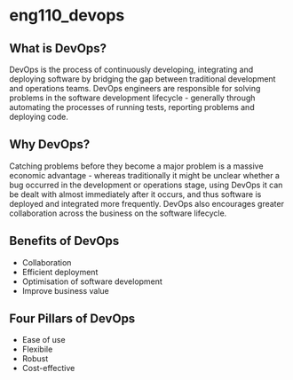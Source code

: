 # eng110_devops

## What is DevOps?

DevOps is the process of continuously developing, integrating and deploying software by bridging the gap between traditional development and operations teams. DevOps engineers are responsible for solving problems in the software development lifecycle - generally through automating the processes of running tests, reporting problems and deploying code.

## Why DevOps?

Catching problems before they become a major problem is a massive economic advantage - whereas traditionally it might be unclear whether a bug occurred in the development or operations stage, using DevOps it can be dealt with almost immediately after it occurs, and thus software is deployed and integrated more frequently. DevOps also encourages greater collaboration across the business on the software lifecycle.

## Benefits of DevOps

- Collaboration
- Efficient deployment
- Optimisation of software development
- Improve business value

## Four Pillars of DevOps

- Ease of use
- Flexibile
- Robust
- Cost-effective